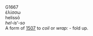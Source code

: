 G1667  
ἑλίσσω  
helissō  
*hel-is‘-so*  
A form of [1507](g1507) to *coil* or *wrap:* - fold up.  
